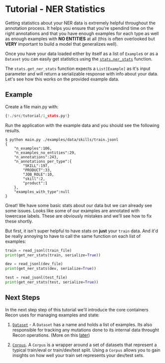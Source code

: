 # Tutorial - NER Statistics

Getting statistics about your NER data is extremely helpful throughout the annotation process. It helps you ensure that you're spendind time on the right annotations and that you have enough examples for each type as well as enough examples with **NO ENTITIES** at all (this is often overlooked but **VERY** important to build a model that generalizes well).

Once you have your data loaded either by itself as a list of `Example`s or as a `Dataset` you can easily get statistics using the [`stats.ner_stats`](../../api/stats#ner_stats) function.

The `stats.get_ner_stats` function expects a `List[Example]` as it's input parameter and will return a serializable response with info about your data. Let's see how this works on the provided example data.

<!-- !!! tip
    If you don't already have the example data or a dataset of your own, you can download it now. Open a terminal and run the `download` command.
    ```console
    $ recon download examples ./data
    ``` -->


## Example

Create a file main.py with:

```Python hl_lines="10"
{!./src/tutorial/1_stats.py!}
```

Run the application with the example data and you should see the following results.

<div class="termy">

```console
$ python main.py ./examples/data/skills/train.jsonl
{
    "n_examples":106,
    "n_examples_no_entities":29,
    "n_annotations":243,
    "n_annotations_per_type":{
        "SKILL":197,
        "PRODUCT":33,
        "JOB_ROLE":10,
        "skill":2,
        "product":1
    },
    "examples_with_type":null
}
```

</div>

Great! We have some basic stats about our data but we can already see some issues. Looks like some of our examples are annotated with lowercase labels. These are obviously mistakes and we'll see how to fix these shortly.

But first, it isn't super helpful to have stats on **just** your `train` data.
And it'd be really annoying to have to call the same function on each list of examples:

```Python
train = read_jsonl(train_file)
print(get_ner_stats(train, serialize=True))

dev = read_jsonl(dev_file)
print(get_ner_stats(dev, serialize=True))

test = read_jsonl(test_file)
print(get_ner_stats(test, serialize=True))
```

## Next Steps

In the next step step of this tutorial we'll introduce the core containers Recon uses for managing examples and state:

1. [`Dataset`](/api/dataset) - A `Dataset` has a name and holds a list of examples. Its also responsible for tracking any mutations done to its internal data throught Recon operations. (More on this [later](link_to_operations))

2. [`Corpus`](/api/corpus). A `Corpus` is a wrapper around a set of datasets that represent a typical train/eval or train/dev/test split. Using a `Corpus` allows you to gain insights on how well your train set represents your dev/test sets.